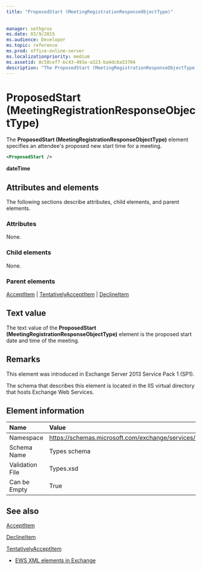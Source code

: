 ```yaml
---
title: "ProposedStart (MeetingRegistrationResponseObjectType)"
 
 
manager: sethgros
ms.date: 03/9/2015
ms.audience: Developer
ms.topic: reference
ms.prod: office-online-server
ms.localizationpriority: medium
ms.assetid: 8c58cef7-bc43-493a-a323-ba4dc6a33704
description: "The ProposedStart (MeetingRegistrationResponseObjectType) element specifies an attendee's proposed new start time for a meeting."
---
```


# ProposedStart (MeetingRegistrationResponseObjectType)

The **ProposedStart (MeetingRegistrationResponseObjectType)** element specifies an attendee's proposed new start time for a meeting. 
  
```XML
<ProposedStart />
```

 **dateTime**
## Attributes and elements

The following sections describe attributes, child elements, and parent elements.
  
### Attributes

None.
  
### Child elements

None.
  
### Parent elements

[AcceptItem](acceptitem.md) | [TentativelyAcceptItem](tentativelyacceptitem.md) | [DeclineItem](declineitem.md)
  
## Text value

The text value of the **ProposedStart (MeetingRegistrationResponseObjectType)** element is the proposed start date and time of the meeting. 
  
## Remarks

This element was introduced in Exchange Server 2013 Service Pack 1 (SP1).
  
The schema that describes this element is located in the IIS virtual directory that hosts Exchange Web Services.
  
## Element information

|**Name**|**Value**|
|:-----|:-----|
|Namespace  <br/> |https://schemas.microsoft.com/exchange/services/2006/types  <br/> |
|Schema Name  <br/> |Types schema  <br/> |
|Validation File  <br/> |Types.xsd  <br/> |
|Can be Empty  <br/> |True  <br/> |
   
## See also



[AcceptItem](acceptitem.md)
  
[DeclineItem](declineitem.md)
  
[TentativelyAcceptItem](tentativelyacceptitem.md)


- [EWS XML elements in Exchange](ews-xml-elements-in-exchange.md)

